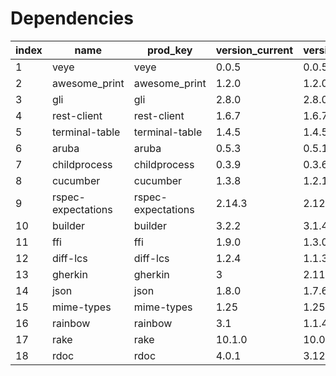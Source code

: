 # Dependencies

index | name | prod_key | version_current | version_latest | outdated | stable
--- | --- | --- | --- | --- | --- | ---
1 | veye | veye | 0.0.5 | 0.0.5 |  | stable
2 | awesome_print | awesome_print | 1.2.0 | 1.2.0 |  | stable
3 | gli | gli | 2.8.0 | 2.8.0 |  | stable
4 | rest-client | rest-client | 1.6.7 | 1.6.7 |  | stable
5 | terminal-table | terminal-table | 1.4.5 | 1.4.5 |  | stable
6 | aruba | aruba | 0.5.3 | 0.5.1 | outdated | stable
7 | childprocess | childprocess | 0.3.9 | 0.3.6 | outdated | stable
8 | cucumber | cucumber | 1.3.8 | 1.2.1 | outdated | stable
9 | rspec-expectations | rspec-expectations | 2.14.3 | 2.12.1 | outdated | stable
10 | builder | builder | 3.2.2 | 3.1.4 | outdated | stable
11 | ffi | ffi | 1.9.0 | 1.3.0 | outdated | stable
12 | diff-lcs | diff-lcs | 1.2.4 | 1.1.3 | outdated | stable
13 | gherkin | gherkin | 3 | 2.11.5 | outdated | stable
14 | json | json | 1.8.0 | 1.7.6 | outdated | stable
15 | mime-types | mime-types | 1.25 | 1.25 |  | stable
16 | rainbow | rainbow | 3.1 | 1.1.4 | outdated | stable
17 | rake | rake | 10.1.0 | 10.0.3 | outdated | stable
18 | rdoc | rdoc | 4.0.1 | 3.12 | outdated | stable
